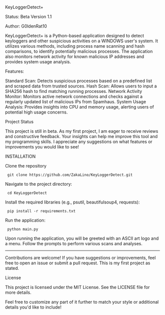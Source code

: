 KeyLoggerDetect+

Status: Beta Version 1.1

Author: G0ldenRat10

KeyLoggerDetect+ is a Python-based application designed to detect keyloggers and other suspicious activities on a WINDOWS user's system. It utilizes various methods, including process name scanning and hash comparisons, to identify potentially malicious processes. The application also monitors network activity for known malicious IP addresses and provides system usage analysis.

Features:

Standard Scan: Detects suspicious processes based on a predefined list and scraped data from trusted sources.
Hash Scan: Allows users to input a SHA256 hash to find matching running processes.
Network Activity Monitor: Monitors active network connections and checks against a regularly updated list of malicious IPs from Spamhaus.
System Usage Analysis: Provides insights into CPU and memory usage, alerting users of potential high usage concerns.

Project Status

This project is still in beta. As my first project, I am eager to receive reviews and constructive feedback. Your insights can help me improve this tool and my programming skills. I appreciate any suggestions on what features or improvements you would like to see!


INSTALLATION 

Clone the repository
     
     git clone https://github.com/ZakaLino/KeyLoggerDetect.git

Navigate to the project directory:

     cd KeyLoggerDetect

Install the required libraries (e.g., psutil, beautifulsoup4, requests):

     pip install -r requirements.txt

Run the application:

     python main.py


Upon running the application, you will be greeted with an ASCII art logo and a menu. Follow the prompts to perform various scans and analyses.

_______________________________________________________________________________________________________________________________________________________

Contributions are welcome! If you have suggestions or improvements, feel free to open an issue or submit a pull request. This is my first project as stated.

License

This project is licensed under the MIT License. See the LICENSE file for more details.

Feel free to customize any part of it further to match your style or additional details you'd like to include!
